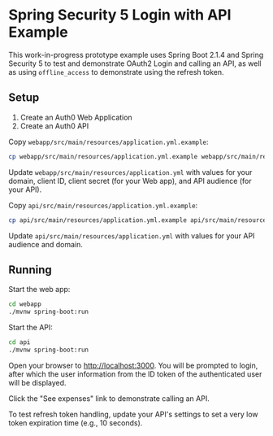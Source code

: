 # Spring Security 5 Login with API Example

This work-in-progress prototype example uses Spring Boot 2.1.4 and Spring Security 5 to test and demonstrate OAuth2 Login and calling an API, as well as using `offline_access` to demonstrate using the refresh token.

## Setup

1. Create an Auth0 Web Application
2. Create an Auth0 API

Copy `webapp/src/main/resources/application.yml.example`:

```bash
cp webapp/src/main/resources/application.yml.example webapp/src/main/resources/application.yml
```

Update `webapp/src/main/resources/application.yml` with values for your domain, client ID, client secret (for your Web app), and API audience (for your API).

Copy `api/src/main/resources/application.yml.example`:

```bash
cp api/src/main/resources/application.yml.example api/src/main/resources/application.yml
```

Update `api/src/main/resources/application.yml` with values for your API audience and domain.

## Running

Start the web app:

```bash
cd webapp
./mvnw spring-boot:run
```

Start the API:

```bash
cd api
./mvnw spring-boot:run
```

Open your browser to [http://localhost:3000](http://localhost:3000).
You will be prompted to login, after which the user information from the ID token of the authenticated user will be displayed.

Click the "See expenses" link to demonstrate calling an API.

To test refresh token handling, update your API's settings to set a very low token expiration time (e.g., 10 seconds).